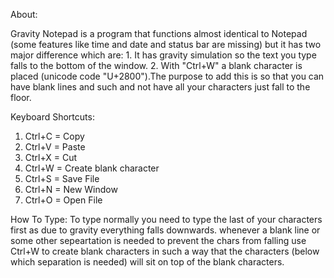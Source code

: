 About:

  Gravity Notepad is a program that functions almost identical to Notepad (some features like time and date and status bar are missing) but it has two major difference which are:
    1. It has gravity simulation so the text you type falls to the bottom of the window.
    2. With "Ctrl+W" a blank character is placed (unicode code "U+2800").The purpose to add this is so that you can have blank lines and such and not have all your characters just fall to the floor.

Keyboard Shortcuts:
  1. Ctrl+C = Copy
  2. Ctrl+V = Paste
  3. Ctrl+X = Cut
  4. Ctrl+W = Create blank character
  5. Ctrl+S = Save File
  6. Ctrl+N = New Window
  7. Ctrl+O = Open File

How To Type:
  To type normally you need to type the last of your characters first as due to gravity everything falls downwards. whenever a blank line or some other sepeartation is needed to prevent the chars from falling use Ctrl+W to create blank characters in such
  a way that the characters (below which separation is needed) will sit on top of the blank characters.
